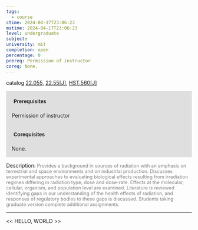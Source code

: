 ```yaml
---
tags:
  - course
ctime: 2024-04-17T23:06:23
mstime: 2024-04-17T23:06:23
level: undergraduate
subject: 
university: mit
completion: open
percentage: 0
prereq: Permission of instructor
coreq: None.
---
```


catalog [22.055](http://student.mit.edu/catalog/m22a.html#22.055), [22.55[J]](http://student.mit.edu/catalog/m22b.html#22.55), [HST.560[J]](http://student.mit.edu/catalog/mHSTa.html#HST.560)

<span style="display: block; padding: 15px; background-color: rgb(100, 100, 100, 0.2);"><font id="m_prereq2734_0" style="display: block; font-family: Arial, sans-serif; font-weight: bold; padding: 5px">Prerequisites</font><br><span id="prereq2734_0">Permission of instructor</span></span>
<span style="display: block; padding: 15px; background-color: rgb(100, 100, 100, 0.2);"><font id="m_coreq2734_0" style="display: block; font-family: Arial, sans-serif; font-weight: bold; padding: 5px">Corequisites</font><br><span id="coreq2734_0">None.</span></span>

<font style="">Description:</font>
<font style="color: grey; font-size: 0.8rem;">Provides a background in sources of radiation with an emphasis on terrestrial and space environments and on industrial production.  Discusses experimental approaches to evaluating biological effects resulting from irradiation regimes differing in radiation type, dose and dose-rate.  Effects at the molecular, cellular, organism, and population level are examined.  Literature is reviewed identifying gaps in our understanding of the health effects of radiation, and responses of regulatory bodies to these gaps is discussed. Students taking graduate version complete additional assignments.</font>



---

<< HELLO, WORLD >>

